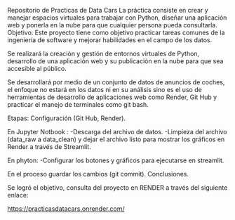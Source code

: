 Repositorio de Practicas de Data Cars 
La práctica consiste en crear y manejar espacios virtuales para trabajar con Python, diseñar una aplicación web y ponerla en la nube para que cualquier persona pueda consultarla.
Objetivo:
Este proyecto tiene como objetivo practicar tareas comunes de la ingeniería de software y mejorar habilidades en el campo de los datos.

Se realizará la creación y gestión de entornos virtuales de Python, desarrollo de una aplicación web y su publicación en la nube para que sea accesible al público.

Se desarrollará por medio de un conjunto de datos de anuncios de coches, el enfoque no estará en los datos ni en su análisis sino es el uso de herramientas de desarrollo de aplicaciones web como Render, Git Hub y practicar el manejo de terminales como git bash.

Etapas:
Configuración (Git Hub, Render).

En Jupyter Notbook :
-Descarga del archivo de datos.
-Limpieza del archivo  (data_raw a data_clean) y dejar el archivo listo para mostrar los gráficos en Render a través de Streamlit.

En phyton:
-Configurar los botones y gráficos para ejecutarse en streamlit.

En el proceso guardar los cambios (git commit).
Conclusiones.

Se logró el objetivo, consulta del proyecto en RENDER a través del siguiente enlace:

https://practicasdatacars.onrender.com/
